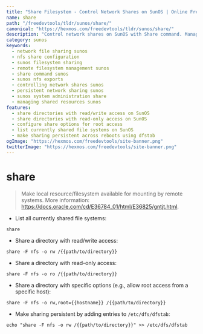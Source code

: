 ```yaml
---
title: "Share Filesystem - Control Network Shares on SunOS | Online Free DevTools by Hexmos"
name: share
path: "/freedevtools/tldr/sunos/share/"
canonical: "https://hexmos.com/freedevtools/tldr/sunos/share/"
description: "Control network shares on SunOS with Share command. Manage NFS exports, set permissions, and make resources available over the network. Free online tool, no registration required."
category: sunos
keywords:
  - network file sharing sunos
  - nfs share configuration
  - sunos filesystem sharing
  - remote filesystem management sunos
  - share command sunos
  - sunos nfs exports
  - controlling network shares sunos
  - persistent network sharing sunos
  - sunos system administration share
  - managing shared resources sunos
features:
  - share directories with read/write access on SunOS
  - share directories with read-only access on SunOS
  - configure share options for root access
  - list currently shared file systems on SunOS
  - make sharing persistent across reboots using dfstab
ogImage: "https://hexmos.com/freedevtools/site-banner.png"
twitterImage: "https://hexmos.com/freedevtools/site-banner.png"
---
```


# share

> Make local resource/filesystem available for mounting by remote systems.
> More information: <https://docs.oracle.com/cd/E36784_01/html/E36825/gntjt.html>.

- List all currently shared file systems:

`share`

- Share a directory with read/write access:

`share -F nfs -o rw /{{path/to/directory}}`

- Share a directory with read-only access:

`share -F nfs -o ro /{{path/to/directory}}`

- Share a directory with specific options (e.g., allow root access from a specific host):

`share -F nfs -o rw,root={{hostname}} /{{path/to/directory}}`

- Make sharing persistent by adding entries to `/etc/dfs/dfstab`:

`echo "share -F nfs -o rw /{{path/to/directory}}" >> /etc/dfs/dfstab`
